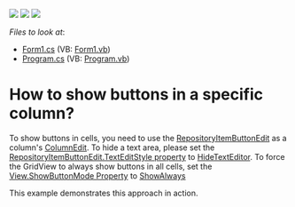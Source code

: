 <!-- default badges list -->
![](https://img.shields.io/endpoint?url=https://codecentral.devexpress.com/api/v1/VersionRange/128631633/13.1.4%2B)
[![](https://img.shields.io/badge/Open_in_DevExpress_Support_Center-FF7200?style=flat-square&logo=DevExpress&logoColor=white)](https://supportcenter.devexpress.com/ticket/details/E2870)
[![](https://img.shields.io/badge/📖_How_to_use_DevExpress_Examples-e9f6fc?style=flat-square)](https://docs.devexpress.com/GeneralInformation/403183)
<!-- default badges end -->
<!-- default file list -->
*Files to look at*:

* [Form1.cs](./CS/Form1.cs) (VB: [Form1.vb](./VB/Form1.vb))
* [Program.cs](./CS/Program.cs) (VB: [Program.vb](./VB/Program.vb))
<!-- default file list end -->
# How to show buttons in a specific column?


<p>To show buttons in cells, you need to use the <a href="http://documentation.devexpress.com/#WindowsForms/clsDevExpressXtraEditorsRepositoryRepositoryItemButtonEdittopic">RepositoryItemButtonEdit</a> as a column's <a href="http://documentation.devexpress.com/#WindowsForms/DevExpressXtraGridColumnsGridColumn_ColumnEdittopic">ColumnEdit</a>. To hide a text area, please set the <a href="http://documentation.devexpress.com/#WindowsForms/DevExpressXtraEditorsRepositoryRepositoryItemButtonEdit_TextEditStyletopic">RepositoryItemButtonEdit.TextEditStyle property</a> to <a href="http://documentation.devexpress.com/#WindowsForms/DevExpressXtraEditorsControlsTextEditStylesEnumtopic">HideTextEditor</a>. To force the GridView to always show buttons in all cells, set the <a href="http://documentation.devexpress.com/#WindowsForms/DevExpressXtraGridViewsBaseColumnView_ShowButtonModetopic">View.ShowButtonMode Property</a> to <a href="http://documentation.devexpress.com/#WindowsForms/DevExpressXtraGridViewsBaseShowButtonModeEnumEnumtopic">ShowAlways</a></p><p>This example demonstrates this approach in action.</p>

<br/>


